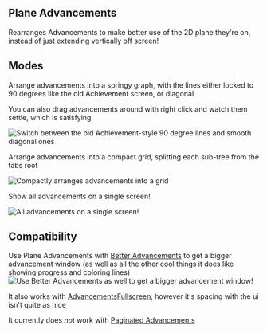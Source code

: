 ## Plane Advancements

Rearranges Advancements to make better use of the 2D plane they're on, instead of just extending vertically off screen!

## Modes

Arrange advancements into a springy graph, with the lines either locked to 90 degrees like the old Achievement screen, or diagonal

You can also drag advancements around with right click and watch them settle, which is satisfying

![Switch between the old Achievement-style 90 degree lines and smooth diagonal ones](https://cdn.modrinth.com/data/V1smGrYI/images/a8b524fe2edae018c66bfce968912a3b63fd97b1.gif)

Arrange advancements into a compact grid, splitting each sub-tree from the tabs root

![Compactly arranges advancements into a grid](https://cdn.modrinth.com/data/V1smGrYI/images/a2e6a9cd104a7eb4d06781c99a6a3d2e9f848b32.png)

Show all advancements on a single screen!

![All advancements on a single screen!](https://cdn.modrinth.com/data/V1smGrYI/images/15c5f211b5ead9b46ee33fa41cc458c8eab4caae.png)

## Compatibility

Use Plane Advancements with [Better Advancements](https://modrinth.com/mod/better-advancements) to get a bigger advancement window (as well as all the other cool things it does like showing progress and coloring lines)
![Use Better Advancements as well to get a bigger advancement window!](https://cdn.modrinth.com/data/V1smGrYI/images/fc0edab3f325c8bdb807202a31dd03ac46c833fa.png)

It also works with [AdvancementsFullscreen](https://modrinth.com/mod/advancementsfullscreen), however it's spacing with the ui isn't quite as nice

It currently does *not* work with [Paginated Advancements](https://modrinth.com/mod/paginatedadvancements)